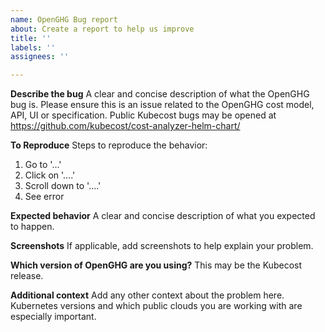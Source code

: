 ```yaml
---
name: OpenGHG Bug report
about: Create a report to help us improve
title: ''
labels: ''
assignees: ''

---
```


**Describe the bug**
A clear and concise description of what the OpenGHG bug is. Please ensure this is an issue related to the OpenGHG cost model, API, UI or specification. Public Kubecost bugs may be opened at https://github.com/kubecost/cost-analyzer-helm-chart/

**To Reproduce**
Steps to reproduce the behavior:
1. Go to '...'
2. Click on '....'
3. Scroll down to '....'
4. See error

**Expected behavior**
A clear and concise description of what you expected to happen.

**Screenshots**
If applicable, add screenshots to help explain your problem.

**Which version of OpenGHG are you using?**
This may be the Kubecost release.

**Additional context**
Add any other context about the problem here. Kubernetes versions and which public clouds you are working with are especially important.
